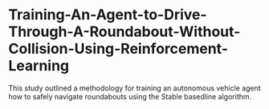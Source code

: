 # Training-An-Agent-to-Drive-Through-A-Roundabout-Without-Collision-Using-Reinforcement-Learning
This study outlined a methodology for training an autonomous vehicle agent how to safely navigate roundabouts using the Stable basedline algorithm.
